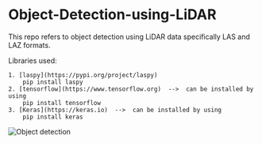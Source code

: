 # Object-Detection-using-LiDAR

This repo refers to object detection using LiDAR data specifically LAS and LAZ formats.

Libraries used: 

    1. [laspy](https://pypi.org/project/laspy)       
        pip install laspy
    2. [tensorflow](https://www.tensorflow.org)  -->  can be installed by using             
        pip install tensorflow
    3. [Keras](https://keras.io)  -->  can be installed by using             
        pip install keras
    
![Object detection]()

